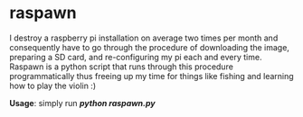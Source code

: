 # raspawn

I destroy a raspberry pi installation on average two times per month and consequently have to go through the procedure of downloading the image, preparing a SD card, and re-configuring my pi each and every time. Raspawn is a python script that runs through this procedure programmatically thus freeing up my time for things like fishing and learning how to play the violin :)  


<b>Usage</b>: 
simply run <i><b>python raspawn.py</b></i> 
